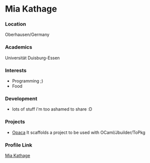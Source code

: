 # Mia Kathage

### Location

Oberhausen/Germany

### Academics

Universität Duisburg-Essen

### Interests

- Programming ;)
- Food

### Development

- lots of stuff i'm too ashamed to share :D

### Projects

- [Opaca](https://github.com/spreadLink/opaca) It scaffolds a project to be used with OCaml/Jbuilder/ToPkg

### Profile Link

[Mia Kathage](https://github.com/spreadLink)